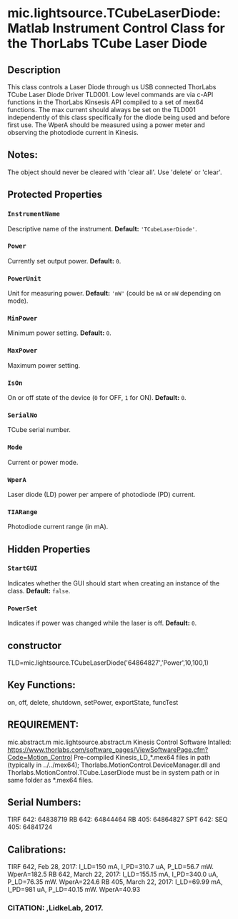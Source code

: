 # mic.lightsource.TCubeLaserDiode: Matlab Instrument Control Class for the ThorLabs TCube Laser Diode

## Description
This class controls a Laser Diode through us USB connected ThorLabs TCube Laser
Diode Driver TLD001.   Low level commands are via c-API functions
in the ThorLabs Kinsesis API compiled to a set of mex64 functions.
The max current should always be set on the TLD001 independently of
this class specifically for the diode being used and before first use.
The WperA should be measured using a power meter and observing the
photodiode current in Kinesis.

## Notes:
The object should never be cleared with 'clear all'.  Use
'delete' or 'clear'.

## Protected Properties

### `InstrumentName`
Descriptive name of the instrument.
**Default:** `'TCubeLaserDiode'`.

### `Power`
Currently set output power.
**Default:** `0`.

### `PowerUnit`
Unit for measuring power.
**Default:** `'mW'` (could be `mA` or `mW` depending on mode).

### `MinPower`
Minimum power setting.
**Default:** `0`.

### `MaxPower`
Maximum power setting.

### `IsOn`
On or off state of the device (`0` for OFF, `1` for ON).
**Default:** `0`.

### `SerialNo`
TCube serial number.

### `Mode`
Current or power mode.

### `WperA`
Laser diode (LD) power per ampere of photodiode (PD) current.

### `TIARange`
Photodiode current range (in mA).

## Hidden Properties

### `StartGUI`
Indicates whether the GUI should start when creating an instance of the class.
**Default:** `false`.

### `PowerSet`
Indicates if power was changed while the laser is off.
**Default:** `0`.
## constructor
TLD=mic.lightsource.TCubeLaserDiode('64864827','Power',10,100,1)

## Key Functions:
on, off, delete, shutdown, setPower, exportState, funcTest

## REQUIREMENT:
mic.abstract.m
mic.lightsource.abstract.m
Kinesis Control Software Intalled: https://www.thorlabs.com/software_pages/ViewSoftwarePage.cfm?Code=Motion_Control
Pre-compiled Kinesis_LD_*.mex64 files in path (typically in ../../mex64);
Thorlabs.MotionControl.DeviceManager.dll and Thorlabs.MotionControl.TCube.LaserDiode
must be in system path or in same folder as *.mex64 files.

## Serial Numbers:
TIRF 642: 64838719
RB 642: 64844464
RB 405: 64864827
SPT 642:
SEQ 405: 64841724

## Calibrations:
TIRF 642, Feb 28, 2017:  I_LD=150 mA, I_PD=310.7 uA, P_LD=56.7 mW. WperA=182.5
RB 642, March 22, 2017:  I_LD=155.15 mA, I_PD=340.0 uA, P_LD=76.35 mW. WperA=224.6
RB 405, March 22, 2017:  I_LD=69.99 mA, I_PD=981 uA, P_LD=40.15 mW. WperA=40.93

### CITATION: ,LidkeLab, 2017.

